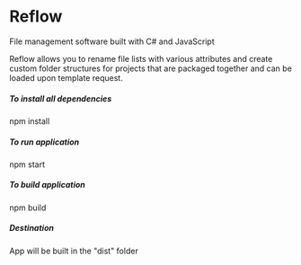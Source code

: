 # Reflow
File management software built with C# and JavaScript

Reflow allows you to rename file lists with various attributes and create custom folder structures for projects that are packaged together and can be loaded upon template request.

##### To install all dependencies
npm install

##### To run application
npm start

##### To build application
npm build

##### Destination 
App will be built in the "dist" folder
